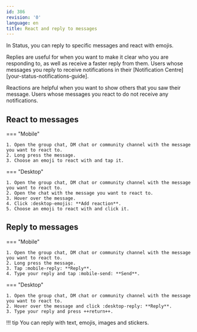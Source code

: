 ```yaml
---
id: 386
revision: '0'
language: en
title: React and reply to messages
---
```


In Status, you can reply to specific messages and react with emojis.

Replies are useful for when you want to make it clear who you are responding to, as well as receive a faster reply from them. Users whose messages you reply to receive notifications in their [Notification Centre][your-status-notifications-guide].

Reactions are helpful when you want to show others that you saw their message. Users whose messages you react to do not receive any notifications.

## React to messages

=== "Mobile"

    1. Open the group chat, DM chat or community channel with the message you want to react to.
    2. Long press the message.
    3. Choose an emoji to react with and tap it.

=== "Desktop"

    1. Open the group chat, DM chat or community channel with the message you want to react to.
    2. Open the chat with the message you want to react to.
    3. Hover over the message.
    4. Click :desktop-emojis: **Add reaction**.
    5. Choose an emoji to react with and click it.

## Reply to messages

=== "Mobile"

    1. Open the group chat, DM chat or community channel with the message you want to react to.
    2. Long press the message.
    3. Tap :mobile-reply: **Reply**.
    4. Type your reply and tap :mobile-send: **Send**.

=== "Desktop"

    1. Open the group chat, DM chat or community channel with the message you want to react to.
    2. Hover over the message and click :desktop-reply: **Reply**.
    3. Type your reply and press ++return++.

!!! tip
You can reply with text, emojis, images and stickers.
